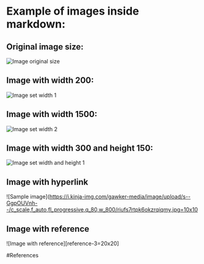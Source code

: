 # Example of images inside markdown:



## Original image size:


![Image original size](img/image.jpg)


## Image with width 200:


![Image set width 1](img/image.jpg=1x1)


## Image with width 1500:


![Image set width 2](img/image.jpg=100x)


## Image with width 300 and height 150:


![Image set width and height 1](img/image.jpg=0300x150)


## Image with hyperlink


![Sample image](https://i.kinja-img.com/gawker-media/image/upload/s--GgpOUVnh--/c_scale,f_auto,fl_progressive,q_80,w_800/riufs7rtpk6okzrqiqmy.jpg=10x10


## Image with reference

![Image with reference][reference-3=20x20]


#References

[reference-3]: https://i.kinja-img.com/gawker-media/image/upload/s--GgpOUVnh--/c_scale,f_auto,fl_progressive,q_80,w_800/riufs7rtpk6okzrqiqmy.jpg

